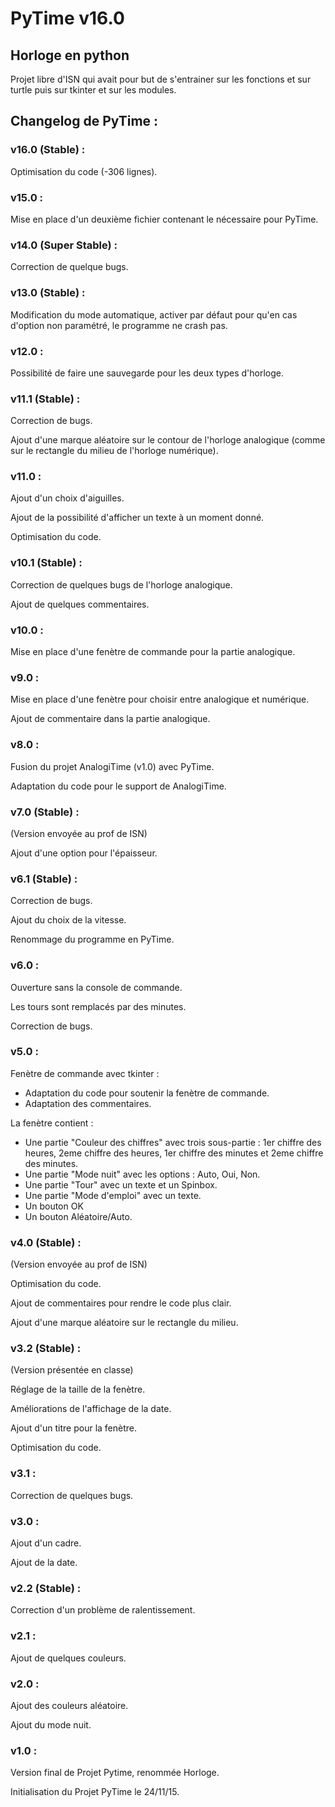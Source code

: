 # PyTime v16.0
## Horloge en python

Projet libre d'ISN qui avait pour but de s'entrainer sur les fonctions et sur turtle puis sur tkinter et sur les modules.


## Changelog de PyTime :

### v16.0 (Stable) :

Optimisation du code (-306 lignes).


### v15.0 :

Mise en place d'un deuxième fichier contenant le nécessaire pour PyTime.


### v14.0 (Super Stable) :

Correction de quelque bugs.


### v13.0 (Stable) :

Modification du mode automatique, activer par défaut pour qu'en cas d'option non paramétré, le programme ne crash pas.


### v12.0 :

Possibilité de faire une sauvegarde pour les deux types d'horloge.


### v11.1 (Stable) :

Correction de bugs.

Ajout d'une marque aléatoire sur le contour de l'horloge analogique (comme sur le rectangle du milieu de l'horloge numérique).


### v11.0 :

Ajout d'un choix d'aiguilles.

Ajout de la possibilité d'afficher un texte à un moment donné.

Optimisation du code.


### v10.1 (Stable) :

Correction de quelques bugs de l'horloge analogique.

Ajout de quelques commentaires.


### v10.0 :

Mise en place d'une fenètre de commande pour la partie analogique.


### v9.0 :

Mise en place d'une fenètre pour choisir entre analogique et numérique.

Ajout de commentaire dans la partie analogique.


### v8.0 :

Fusion du projet AnalogiTime (v1.0) avec PyTime.

Adaptation du code pour le support de AnalogiTime.


### v7.0 (Stable) :

(Version envoyée au prof de ISN)

Ajout d'une option pour l'épaisseur.


### v6.1 (Stable) :

Correction de bugs.

Ajout du choix de la vitesse.

Renommage du programme en PyTime.


### v6.0 :

Ouverture sans la console de commande.

Les tours sont remplacés par des minutes.

Correction de bugs.


### v5.0 :

Fenètre de commande avec tkinter :
- Adaptation du code pour soutenir la fenètre de commande.
- Adaptation des commentaires.

La fenètre contient :
- Une partie "Couleur des chiffres" avec trois sous-partie : 1er chiffre des 
  heures, 2eme chiffre des heures, 1er chiffre des minutes et 2eme chiffre 
  des minutes.
- Une partie "Mode nuit" avec les options : Auto, Oui, Non.
- Une partie "Tour" avec un texte et un Spinbox.
- Une partie "Mode d'emploi" avec un texte.
- Un bouton OK
- Un bouton Aléatoire/Auto.


### v4.0 (Stable) :

(Version envoyée au prof de ISN)

Optimisation du code.

Ajout de commentaires pour rendre le code plus clair.

Ajout d'une marque aléatoire sur le rectangle du milieu.


### v3.2 (Stable) :

(Version présentée en classe)

Réglage de la taille de la fenètre.

Améliorations de l'affichage de la date.

Ajout d'un titre pour la fenètre.

Optimisation du code.


### v3.1 :

Correction de quelques bugs.


### v3.0 :

Ajout d'un cadre.

Ajout de la date.


### v2.2 (Stable) :

Correction d'un problème de ralentissement.


### v2.1 :

Ajout de quelques couleurs.


### v2.0 :

Ajout des couleurs aléatoire.

Ajout du mode nuit.


### v1.0 :

Version final de Projet Pytime, renommée Horloge.

Initialisation du Projet PyTime le 24/11/15.
